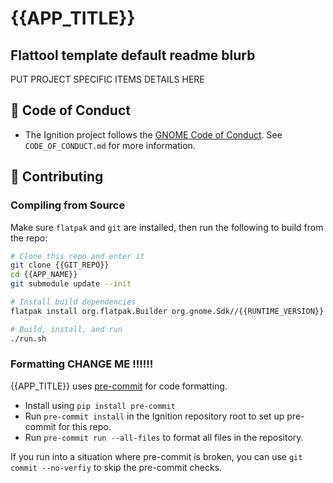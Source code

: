 # {{APP_TITLE}}
## Flattool template default readme blurb

PUT PROJECT SPECIFIC ITEMS DETAILS HERE

## 📜 Code of Conduct
- The Ignition project follows the [GNOME Code of Conduct](https://conduct.gnome.org/). See `CODE_OF_CONDUCT.md` for more information.

## 👥 Contributing
### Compiling from Source

Make sure `flatpak` and `git` are installed, then run the following to build from the repo:
```bash
# Clone this repo and enter it
git clone {{GIT_REPO}}
cd {{APP_NAME}}
git submodule update --init

# Install build dependencies
flatpak install org.flatpak.Builder org.gnome.Sdk//{{RUNTIME_VERSION}} org.gnome.Platform//{{RUNTIME_VERSION}} org.freedesktop.Sdk.Extension.typescript//{{TS_NODE_RUNTIME_VERSION}} org.freedesktop.Sdk.Extension.node20//{{TS_NODE_RUNTIME_VERSION}} -y

# Build, install, and run
./run.sh
```

### Formatting CHANGE ME !!!!!!
{{APP_TITLE}} uses [pre-commit](https://pre-commit.com/) for code formatting.
- Install using `pip install pre-commit`
- Run `pre-commit install` in the Ignition repository root to set up pre-commit for this repo.
- Run `pre-commit run --all-files` to format all files in the repository.

If you run into a situation where pre-commit is broken, you can use `git commit --no-verfiy` to skip the pre-commit checks.
